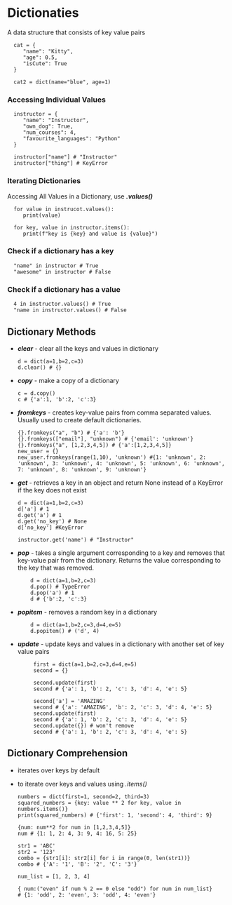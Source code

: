 # Dictionaties

   A data structure that consists of key value pairs

      cat = {
         "name": "Kitty",
         "age": 0.5,
         "isCute": True
      }

      cat2 = dict(name="blue", age=1)

### Accessing Individual Values

     
      instructor = {
         "name": "Instructor",
         "own_dog": True,
         "num_courses": 4,
         "favourite_languages": "Python"
      }

      instructor["name"] # "Instructor"
      instructor["thing"] # KeyError

### Iterating Dictionaries

Accessing All Values in a Dictionary, use ***.values()***

      for value in instrucot.values():
         print(value)

      for key, value in instructor.items():
         print(f"key is {key} and value is {value}")

### Check if a dictionary has a key

      "name" in instructor # True
      "awesome" in instructor # False

### Check if a dictionary has a value

      4 in instructor.values() # True
      "name in instructor.values() # False

## Dictionary Methods

   - ***clear*** - clear all the keys and values in dictionary

         d = dict(a=1,b=2,c=3)
         d.clear() # {}

   - ***copy*** - make a copy of a dictionary

         c = d.copy()
         c # {'a':1, 'b':2, 'c':3}

   - ***fromkeys*** - creates key-value pairs from comma separated values. Usually used to create default dictionaries.

         {}.fromkeys("a", "b") # {'a': 'b'}
         {}.fromkeys(["email"], "unknown") # {'email': 'unknown'}
         {}.fromkeys("a", [1,2,3,4,5]) # {'a':[1,2,3,4,5]}
         new_user = {}
         new_user.fromkeys(range(1,10), 'unknown') #{1: 'unknown', 2: 'unknown', 3: 'unknown', 4: 'unknown', 5: 'unknown', 6: 'unknown', 7: 'unknown', 8: 'unknown', 9: 'unknown'}

   - ***get*** - retrieves a key in an object and return None instead of a KeyError if the key does not exist

         d = dict(a=1,b=2,c=3)
         d['a'] # 1
         d.get('a') # 1
         d.get('no_key') # None
         d['no_key'] #KeyError

         instructor.get('name') # "Instructor"

 - ***pop*** - takes a single argument corresponding to a key and removes that key-value pair from the dictionary. Returns the value corresponding to the key that was removed.

           d = dict(a=1,b=2,c=3) 
           d.pop() # TypeError
           d.pop('a') # 1
           d # {'b':2, 'c':3}

 - ***popitem*** - removes a random key in a dictionary

           d = dict(a=1,b=2,c=3,d=4,e=5) 
           d.popitem() # ('d', 4)

 - ***update*** - update keys and values in a dictionary with another set of key value pairs

            first = dict(a=1,b=2,c=3,d=4,e=5)
            second = {}

            second.update(first)
            second # {'a': 1, 'b': 2, 'c': 3, 'd': 4, 'e': 5}

            second['a'] = 'AMAZING'
            second # {'a': 'AMAZING', 'b': 2, 'c': 3, 'd': 4, 'e': 5}
            second.update(first)
            second # {'a': 1, 'b': 2, 'c': 3, 'd': 4, 'e': 5}
            second.update({}) # won't remove
            second # {'a': 1, 'b': 2, 'c': 3, 'd': 4, 'e': 5}

## Dictionary Comprehension

- iterates over keys by default
- to iterate over keys and values using *.items()*

      numbers = dict(first=1, second=2, third=3)
      squared_numbers = {key: value ** 2 for key, value in numbers.items()}
      print(squared_numbers) # {'first': 1, 'second': 4, 'third': 9}
      
      {num: num**2 for num in [1,2,3,4,5]}
      num # {1: 1, 2: 4, 3: 9, 4: 16, 5: 25}

      str1 = 'ABC'
      str2 = '123'
      combo = {str1[i]: str2[i] for i in range(0, len(str1))}
      combo # {'A': '1', 'B': '2', 'C': '3'}

      num_list = [1, 2, 3, 4]

      { num:("even" if num % 2 == 0 else "odd") for num in num_list}
      # {1: 'odd', 2: 'even', 3: 'odd', 4: 'even'}
